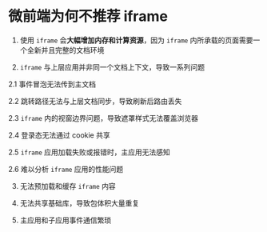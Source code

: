 # 微前端为何不推荐 iframe

1. 使用 `iframe` 会**大幅增加内存和计算资源**，因为 `iframe` 内所承载的页面需要一个全新并且完整的文档环境

2. `iframe` 与上层应用并非同一个文档上下文，导致一系列问题

2.1 事件冒泡无法传到主文档

2.2 跳转路径无法与上层文档同步，导致刷新后路由丢失

2.3 `iframe` 内的视窗边界问题，导致遮罩样式无法覆盖浏览器

2.4 登录态无法通过 cookie 共享

2.5 `iframe` 应用加载失败或报错时，主应用无法感知

2.6 难以分析 `iframe` 应用的性能问题

3. 无法预加载和缓存 `iframe` 内容

4. 无法共享基础库，导致包体积大量重复

5. 主应用和子应用事件通信繁琐
